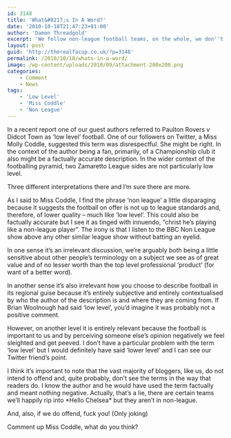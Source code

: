 ```yaml
---
id: 3148
title: 'What&#8217;s In A Word?'
date: '2010-10-18T21:47:23+01:00'
author: 'Damon Threadgold'
excerpt: 'We follow non-league football teams, on the whole, we don''t much like that phrase but someone didn''t like ''low level football'' and we used that - well, one of our contributors did. What do you reckon? Over sensitive or a fair point?'
layout: post
guid: 'http://therealfacup.co.uk/?p=3148'
permalink: /2010/10/18/whats-in-a-word/
image: /wp-content/uploads/2010/09/attachment-200x200.png
categories:
    - Comment
    - News
tags:
    - 'Low Level'
    - 'Miss Coddle'
    - 'Non League'
---
```


In a recent report one of our guest authors referred to Paulton Rovers v Didcot Town as ‘low level’ football. One of our followers on Twitter, a Miss Molly Coddle, suggested this term was disrespectful. She might be right. In the context of the author being a fan, primarily, of a Championship club it also might be a factually accurate description. In the wider context of the footballing pyramid, two Zamaretto League sides are not particularly low level.

Three different interpretations there and I’m sure there are more.

As I said to Miss Coddle, I find the phrase ‘non league’ a little disparaging because it suggests the football on offer is not up to league standards and, therefore, of lower quality – much like ‘low level’. This could also be factually accurate but I see it as tinged with innuendo, “christ he’s playing like a non-league player”. The irony is that I listen to the BBC Non League show above any other similar league show without batting an eyelid.

In one sense it’s an irrelevant discussion, we’re arguably both being a little sensitive about other people’s terminology on a subject we see as of great value and of no lesser worth than the top level professional ‘product’ (for want of a better word).

In another sense it’s also irrelevant how you choose to describe football in its regional guise because it’s entirely subjective and entirely contextualised by who the author of the description is and where they are coming from. If Brian Woolnough had said ‘low level’, you’d imagine it was probably not a positive comment.

However, on another level it is entirely relevant because the football is important to us and by perceiving someone else’s opinion negatively we feel sleighted and get peeved. I don’t have a particular problem with the term ‘low level’ but I would definitely have said ‘lower level’ and I can see our Twitter friend’s point.

I think it’s important to note that the vast majority of bloggers, like us, do not intend to offend and, quite probably, don’t see the terms in the way that readers do. I know the author and he would have used the term factually and meant nothing negative. Actually, that’s a lie, there are certain teams we’ll happily rip into \*Hello Chelsea\* but they aren’t in non-league.

And, also, if we do offend, fuck you! (Only joking)

Comment up Miss Coddle, what do you think?